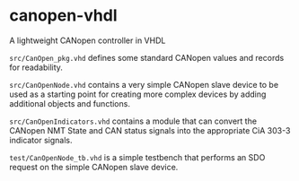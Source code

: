 # canopen-vhdl
A lightweight CANopen controller in VHDL

`src/CanOpen_pkg.vhd` defines some standard CANopen values and records for readability.

`src/CanOpenNode.vhd` contains a very simple CANopen slave device to be used as a starting point for creating more complex devices by adding additional objects and functions.

`src/CanOpenIndicators.vhd` contains a module that can convert the CANopen NMT State and CAN status signals into the appropriate CiA 303-3 indicator signals.

`test/CanOpenNode_tb.vhd` is a simple testbench that performs an SDO request on the simple CANopen slave device.
